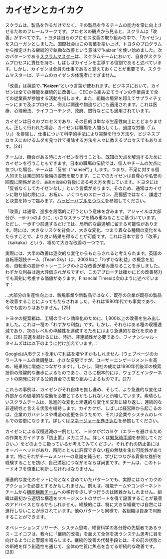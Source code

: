 # カイゼンとカイカク

スクラムは、製品を作るだけでなく、その製品を作るチームの能力を常に向上させるためのフレームワークです。プロセスの観点から見ると、スクラムは「改善」がすべてです。トヨタは自らのプロセス改善の取り組みの中で、「カイゼン」をスローガンとしました。国際社会はこの言葉を拾い上げ、トヨタのプログラムから推定される継続的で執拗な改善という意味で”kaizen”を使い始めました。次のパターンである​[スクラムマスター](ch02_20_19_ScrumMaster.md)は、スクラムチームにおいて、自身がスクラムプロセスに責任を持ち、しばしばカイゼンを主導する役割であると述べています。しかし、カイゼンは全員の仕事であると覚えておくことが重要です。スクラムマスターは、チームのカイゼンの体現者にすぎません。

「改善」は英語で、”**Kaizen**“という言葉が使われます。ビジネスにおいて、カイゼンは全ての機能を継続的に改善し、CEOから組み立てラインの作業員まで全ての従業員が参加する活動を指します。また、組織の境界を超えてサプライチェーンにまで及ぶプロセス、例えば調達や物流などにも適用されます。これは医療、心理療法、ライフコーチング、政府、銀行などにも適用されています。

カイゼンは日々のプロセスであり、その目的は単なる生産性向上にとどまりません。正しく行われた場合、カイゼンは職場を人間らしくし、過度な労働（「ムリ」）を排除し、仕事について科学的手法により実験を行う方法や、ビジネスプロセスにおけるムダを見つけて排除する方法を人々に教えるプロセスでもあります。[24]

チームは、機会がある時にカイゼンを行うことも、既知の欠点を解消するためにカイゼンを行うこともできます。日本の職場の伝統では、個人やチームの欠点に気づいた場合、チームは「反省（”hansei”）」します。つまり、不足に対する個人的または集団的な後悔の姿勢を取ります。ここでのカイゼンは自尊心や名誉の回復に関係があり、`最高の価値`の背後にある考え方を表しています。トヨタには「反省なくしてカイゼンなし」という言葉があります。そのため、通常はカイゼンに取り組む際には、お祝い、いくつものスローガン、高揚感ではなく、謙虚さと決意を持って臨みます。[ハッピーバブルをつつく](ch02_29_28_Pop_the_Happy_Bubble.md)を参照してください。

「改善」は通常、進歩を段階的に行うという意味を含みます。アジャイルは大部分が、​`一歩づつ`のように、小さなステップを積み重ねることに基づいています。ただし、一歩ずつ前進するだけでは、局所的な最適解に留まる可能性があります。時には、大きなリスクを背負い、大きな変化、つまり異なる種類の変化をもたらすことで、より良い結果を得ることが可能です。これは日本で言う「改革」（kaikaku）という、極めて大きな改善の一つです。

実際には、大半の改善は逐次的な変化からもたらされると考えられます。英国の自転車競技チーム（Team Sky）は、2003年に「わずかな利益」の概念を広め、自転車の設計やトレーニングの小さな改善が積み重なることを示しました。わずかな利益は過大評価されがちですが、このアプローチは確かにどの改善努力でも真剣に考慮する価値があります。Financial Timesは次のように述べています：

...大部分の生産性向上は、新規事業や新製品ではなく、既存の企業が既存の製品を改善することによってもたらされました。それは1980年代でも事実であり、今でも変わりはありません。[25]

トヨタの提案箱は、工場のライン効率化のために、1,800以上の改善を生み出しました。これは一種の「わずかな利益」です。しかし、それらはある種の収穫逓減であり、次のレベルの卓越性を達成するためにはより急進的な変化を求めます。[26] 前進を続けるには、時折、非連続性が必要であり、フィナンシャル・タイムズはは以下のように付け加えています。：

GoogleはA/Bテストを用いて利益を増やすかもしれません（ウェブページのカラースキームの微調整は、小さな変更ですが、ユーザーエンゲージメントを高め、結果的に増益につながります）。しかし、同社の成功は1990年代後半の検索技術の飛躍的な進歩によるものであり、さらに根本的には、ウェブとインターネットの開発に対する公的資金での取り組みによるものです。[27]

これらの事例は、カイゼンがそれ自体を推し進め、そして、より急進的な変化は外部からの破壊的な変動を必要とするかもしれないと示唆しています。素晴らしいスクラムチームは、急進的な変化と漸進的な変化を交互に繰り返し、連続的な非連続性と言える状態を維持します。カイカクが、しばしば経営陣から起こるのは、企業のガバナンスや構造の変更を伴うためで、それは企業やシステムのレベルでの変更になります。詳しくは[マネージャーを巻き込む](ch02_06_6_Involve_the_Managers.md)​を参照してください。

カイゼンによる収穫逓減の一例として、トヨタがポカヨケ（エラーを避けるための作業をガイドする「防止策」メカニズム。詳しくは[緊急時手順](ch02_33_32_Emergency_Procedure.md)​を参照してください。）をどのように扱っているか考えてみてください。それぞれの防止策にはオーバーヘッドがあり、時間とともに許容できない程の無駄を生む可能性があります。特にそれがチームメンバーの意識を鈍らせ、学びにつながる貴重な挫折を経験することを妨げ、自己満足につながるならば尚更です。チームは、このトレードオフを慎重に判断しなければなりません。

漸進的な変化のセットに何となく含めていたパターンでも、実際にはカイカクのアクションを必要とするかもしれません。例えば、機能チームやコンポーネントチームから[機能横断チーム](ch02_10_10_Cross_Functional_Team.md)​への移行を少しずつ行うのは困難かもしれません。組織は最初から適切な構造をマネージメントのサポートを得て設置することが最善のアドバイスとなるかもしれません。経験的には、特に大きな組織では自然には進行しないことが示されています。他のパターンも同様で、各組織は自身で判断することができます。

オペレーションズリサーチ、システム思考、経営科学の各分野の先駆者であるラス・エイコフは、我々に「継続的改善」を超えて全体を扱うシステム思考に目を向けるようにと警鐘を鳴らします。継続的改善の代替手段とは、その前の状態との断絶を伴う創造性を通じて、全体の性質に焦点を当てる断続的な改善です。[28]

